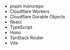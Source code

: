 - pnpm monorepo
- Cloudflare Workers
- Cloudflare Durable Objects
- React
- TypeScript
- Hono
- TanStack Router
- Vite